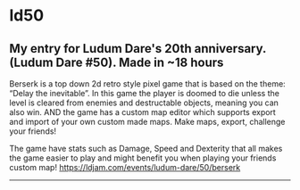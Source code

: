 # ld50
My entry for Ludum Dare's 20th anniversary. (Ludum Dare #50).  Made in ~18 hours
------------
Berserk is a top down 2d retro style pixel game that is based on the theme: “Delay the inevitable”. In this game the player is doomed to die unless the level is cleared from enemies and destructable objects, meaning you can also win. AND the game has a custom map editor which supports export and import of your own custom made maps. Make maps, export, challenge your friends!

The game have stats such as Damage, Speed and Dexterity that all makes the game easier to play and might benefit you when playing your friends custom map!
https://ldjam.com/events/ludum-dare/50/berserk

------------
